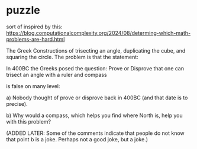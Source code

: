 # puzzle

sort of inspired by this: https://blog.computationalcomplexity.org/2024/08/determing-which-math-problems-are-hard.html


The Greek Constructions of trisecting an angle, duplicating the cube, and squaring the circle. The problem is that the statement:

In 400BC the Greeks posed the question: Prove or Disprove that one can trisect an angle with a ruler and compass

is false on many level:

a) Nobody thought of prove or disprove back in 400BC (and that date is to precise). 

b) Why would a compass, which helps you find where North is, help you with this problem?

(ADDED LATER: Some of the comments indicate that people do not know that point b is a joke. Perhaps not a good joke, but a joke.) 
